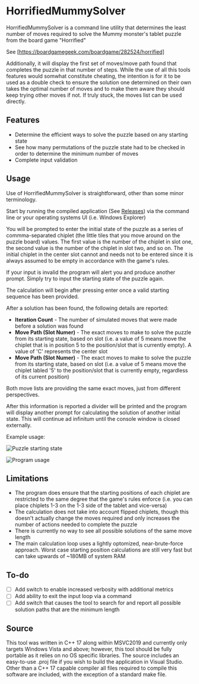 # HorrifiedMummySolver

HorrifiedMummySolver is a command line utility that determines the least number of moves required to solve the Mummy monster's tablet puzzle from the board game "Horrified"

See [https://boardgamegeek.com/boardgame/282524/horrified]

Additionally, it will display the first set of moves/move path found that completes the puzzle in that number of steps. While the use of all this tools features would somwhat constitute cheating, the intention is for it to be used as a double check to ensure the solution one determined on their own takes the optimal number of moves and to make them aware they should keep trying other moves if not. If truly stuck, the moves list can be used directly.

## Features

 - Determine the efficient ways to solve the puzzle based on any starting state
 - See how many permutations of the puzzle state had to be checked in order to determine the minimum number of moves
 - Complete input validation

## Usage

Use of HorrifiedMummySolver is straightforward, other than some minor terminology.

Start by running the compiled application (See [Releases](https://github.com/oblivioncth/HorrifiedMummySolver/releases)) via the command line or your operating systems UI (i.e. Windows Explorer)

You will be prompted to enter the initial state of the puzzle as a series of commma-separated chiplet (the little tiles that you move around on the puzzle board) values. The first value is the number of the chiplet in slot one, the second value is the number of the chiplet in slot two, and so on. The initial chiplet in the center slot cannot and needs not to be entered since it is always assumed to be empty in accordance with the game's rules.

If your input is invalid the program will alert you and produce another prompt. Simply try to input the starting state of the puzzle again.

The calculation will begin after pressing enter once a valid starting sequence has been provided.

After a solution has been found, the following details are reported:
- **Iteration Count** - The number of simulated moves that were made before a solution was found
- **Move Path (Slot Numer)** - The exact moves to make to solve the puzzle from its starting state, based on slot (i.e. a value of 5 means move the chiplet that is in position 5 to the position/slot that is currently empty). A value of 'C' represents the center slot
- **Move Path (Slot Numer)** - The exact moves to make to solve the puzzle from its starting state, based on slot (i.e. a value of 5 means move the chiplet labled '5' to the position/slot that is currently empty, regardless of its current position)

Both move lists are providing the same exact moves, just from different perspectives.

After this information is reported a divider will be printed and the program will display another prompt for calculating the solution of another initial state. This will continue ad infinitum until the console window is closed externally.

Example usage:

![Puzzle starting state](https://i.imgur.com/KPmBj2s.png "Example mummy puzzle initial state")

![Program usage](https://i.imgur.com/Swbfwu2.png "Solving the above puzzle using the tool")

## Limitations
- The program does ensure that the starting positions of each chiplet are restricted to the same degree that the game's rules enforce (i.e. you can place chiplets 1-3 on the 1-3 side of the tablet and vice-versa)
- The calculation does not take into account flipped chiplets, though this doesn't actually change the moves required and only increases the number of actions needed to complete the puzzle
- There is currently no way to see all possible solutions of the same move length
- The main calculation loop uses a lightly optomized, near-brute-force approach. Worst case starting position calculations are still very fast but can take upwards of ~180MB of system RAM

## To-do

 - [ ] Add switch to enable increased verbosity with additional metrics
 - [ ] Add ability to exit the input loop via a command
 - [ ] Add switch that causes the tool to search for and report all possible solution paths that are the minimum length

## Source
This tool was written in C++ 17 along within MSVC2019 and currently only targets Windows Vista and above; however, this tool should be fully portable as it relies on no OS specific libraries. The source includes an easy-to-use .proj file if you wish to build the application in Visual Studio. Other than a C++ 17 capable compiler all files required to compile this software are included, with the exception of a standard make file.
